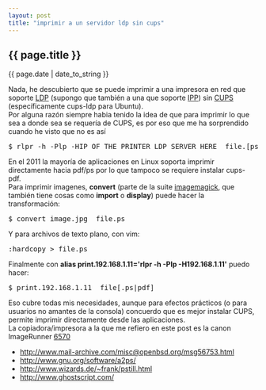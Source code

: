 ```yaml
---
layout: post
title: "imprimir a un servidor ldp sin cups"
---
```


## {{ page.title }}
<p class="date">{{ page.date | date_to_string }}</p>

<div class="p">Nada, he descubierto que se puede imprimir a una impresora en red que soporte <a href="http://en.wikipedia.org/wiki/Line_Printer_Daemon_protocol">LDP</a> (supongo que también a una que soporte <a href="http://es.wikipedia.org/wiki/Internet_Printing_Protocol">IPP</a>) sin <a href="http://www.cups.org/">CUPS</a> (específicamente cups-ldp para Ubuntu).
</div>

<div class="p">Por alguna razón siempre habia tenido la idea de que para imprimir lo que sea a donde sea se requería de CUPS, es por eso que me ha sorprendido cuando he visto que no es así
</div>

<pre class="sh_sh">
$ rlpr -h -Plp -HIP_OF_THE_PRINTER_LDP_SERVER_HERE  file.[ps|pdf]
</pre>

<div class="p">En el 2011 la mayoría de aplicaciones en Linux soporta imprimir directamente hacia pdf/ps por lo que tampoco se requiere instalar cups-pdf.
</div>

<div class="p">Para imprimir imagenes, <strong>convert</strong> (parte de la suite <a href="http://www.imagemagick.org/script/index.php">imagemagick</a>, que también tiene cosas como <strong>import</strong> o <strong>display</strong>) puede hacer la transformación:
</div>

<pre class="sh_sh">
$ convert image.jpg  file.ps
</pre>

<div class="p">Y para archivos de texto plano, con vim:
</div>

<pre class="sh_sh">
:hardcopy > file.ps
</pre>

<div class="p">Finalmente con <strong>alias print.192.168.1.11='rlpr -h -Plp -H192.168.1.11'</strong> puedo hacer:
</div>

<pre class="sh_sh">
$ print.192.168.1.11  file[.ps|pdf]
</pre>

<div class="p">Eso cubre todas mis necesidades, aunque para efectos prácticos (o para usuarios no amantes de la consola) concuerdo que es mejor instalar CUPS, permite imprimir directamente desde las aplicaciones.
</div>

<div class="p">La copiadora/impresora a la que me refiero en este post es la canon ImageRunner <a href="http://usa.canon.com/cusa/support/office/b_w_imagerunner_copiers/imagerunner_5050_5055_5065_5070_5075_5570_6570/imagerunner_6570">6570</a>
</div>

<ul>
	<li><a href="http://www.mail-archive.com/misc@openbsd.org/msg56753.html" target="_blank">http://www.mail-archive.com/misc@openbsd.org/msg56753.html</a></li>
	<li><a href="http://www.gnu.org/software/a2ps/" target="_blank">http://www.gnu.org/software/a2ps/</a></li>
	<li><a href="http://www.wizards.de/~frank/pstill.html" target="_blank">http://www.wizards.de/~frank/pstill.html</a></li>
	<li><a href="http://www.ghostscript.com/" target="_blank">http://www.ghostscript.com/</a></li>
</ul>
